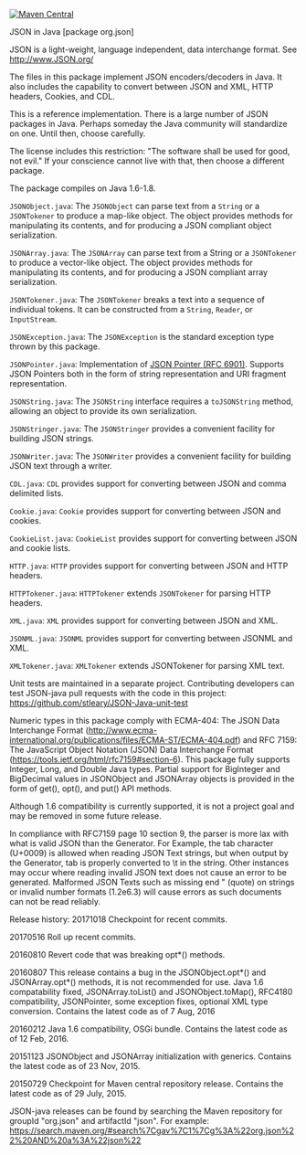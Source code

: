 [![Maven Central](https://img.shields.io/maven-central/v/org.json/json.svg)](https://mvnrepository.com/artifact/org.json/json)

JSON in Java [package org.json]

JSON is a light-weight, language independent, data interchange format.
See http://www.JSON.org/

The files in this package implement JSON encoders/decoders in Java.
It also includes the capability to convert between JSON and XML, HTTP
headers, Cookies, and CDL.

This is a reference implementation. There is a large number of JSON packages
in Java. Perhaps someday the Java community will standardize on one. Until
then, choose carefully.

The license includes this restriction: "The software shall be used for good,
not evil." If your conscience cannot live with that, then choose a different
package.

The package compiles on Java 1.6-1.8.


`JSONObject.java`: The `JSONObject` can parse text from a `String` or a `JSONTokener`
to produce a map-like object. The object provides methods for manipulating its
contents, and for producing a JSON compliant object serialization.

`JSONArray.java`: The `JSONArray` can parse text from a String or a `JSONTokener`
to produce a vector-like object. The object provides methods for manipulating
its contents, and for producing a JSON compliant array serialization.

`JSONTokener.java`: The `JSONTokener` breaks a text into a sequence of individual
tokens. It can be constructed from a `String`, `Reader`, or `InputStream`.

`JSONException.java`: The `JSONException` is the standard exception type thrown
by this package.

`JSONPointer.java`: Implementation of
[JSON Pointer (RFC 6901)](https://tools.ietf.org/html/rfc6901). Supports
JSON Pointers both in the form of string representation and URI fragment
representation.

`JSONString.java`: The `JSONString` interface requires a `toJSONString` method,
allowing an object to provide its own serialization.

`JSONStringer.java`: The `JSONStringer` provides a convenient facility for
building JSON strings.

`JSONWriter.java`: The `JSONWriter` provides a convenient facility for building
JSON text through a writer.


`CDL.java`: `CDL` provides support for converting between JSON and comma
delimited lists.

`Cookie.java`: `Cookie` provides support for converting between JSON and cookies.

`CookieList.java`: `CookieList` provides support for converting between JSON and
cookie lists.

`HTTP.java`: `HTTP` provides support for converting between JSON and HTTP headers.

`HTTPTokener.java`: `HTTPTokener` extends `JSONTokener` for parsing HTTP headers.

`XML.java`: `XML` provides support for converting between JSON and XML.

`JSONML.java`: `JSONML` provides support for converting between JSONML and XML.

`XMLTokener.java`: `XMLTokener` extends JSONTokener for parsing XML text.

Unit tests are maintained in a separate project. Contributing developers can test
JSON-java pull requests with the code in this project:
https://github.com/stleary/JSON-Java-unit-test

Numeric types in this package comply with ECMA-404: The JSON Data Interchange Format
(http://www.ecma-international.org/publications/files/ECMA-ST/ECMA-404.pdf) and
RFC 7159: The JavaScript Object Notation (JSON) Data Interchange Format
(https://tools.ietf.org/html/rfc7159#section-6).
This package fully supports Integer, Long, and Double Java types. Partial support
for BigInteger and BigDecimal values in JSONObject and JSONArray objects is provided
in the form of get(), opt(), and put() API methods.

Although 1.6 compatibility is currently supported, it is not a project goal and may be
removed in some future release.

In compliance with RFC7159 page 10 section 9, the parser is more lax with what is valid
JSON than the Generator. For Example, the tab character (U+0009) is allowed when reading
JSON Text strings, but when output by the Generator, tab is properly converted to \t in
the string. Other instances may occur where reading invalid JSON text does not cause an
error to be generated. Malformed JSON Texts such as missing end " (quote) on strings or
invalid number formats (1.2e6.3) will cause errors as such documents can not be read
 reliably.

Release history:
20171018    Checkpoint for recent commits.

20170516    Roll up recent commits.

20160810    Revert code that was breaking opt*() methods.

20160807    This release contains a bug in the JSONObject.opt*() and JSONArray.opt*() methods,
it is not recommended for use.
Java 1.6 compatability fixed, JSONArray.toList() and JSONObject.toMap(),
RFC4180 compatibility, JSONPointer, some exception fixes, optional XML type conversion.
Contains the latest code as of 7 Aug, 2016

20160212    Java 1.6 compatibility, OSGi bundle. Contains the latest code as of 12 Feb, 2016.

20151123    JSONObject and JSONArray initialization with generics. Contains the
latest code as of 23 Nov, 2015.

20150729    Checkpoint for Maven central repository release. Contains the latest code
as of 29 July, 2015.

JSON-java releases can be found by searching the Maven repository for groupId "org.json"
and artifactId "json". For example:
https://search.maven.org/#search%7Cgav%7C1%7Cg%3A%22org.json%22%20AND%20a%3A%22json%22
